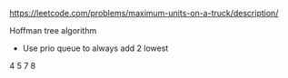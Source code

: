 https://leetcode.com/problems/maximum-units-on-a-truck/description/


Hoffman tree algorithm
- Use prio queue to always add 2 lowest

4 5 7 8 

